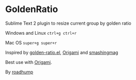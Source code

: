 GoldenRatio
===========

Sublime Text 2 plugin to resize current group by golden ratio 

Windows and Linux `ctrl+g ctrl+r` 

Mac OS `super+g super+r`

Inspired by [golden-ratio.el](https://github.com/roman/golden-ratio.el), [Origami](https://github.com/SublimeText/Origami) and [smashingmag](https://twitter.com/smashingmag)

Best use with [Origami](https://github.com/SublimeText/Origami).


By [roadhump](https://twitter.com/roadhump)